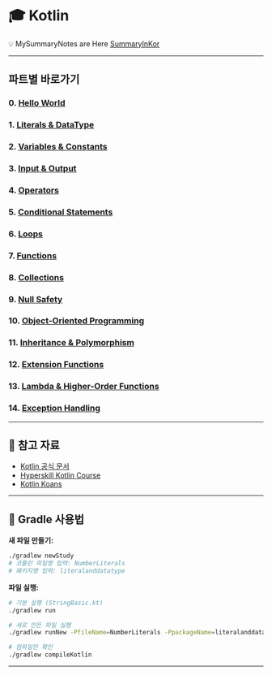 # 🎓 Kotlin
💡 MySummaryNotes are Here [SummaryInKor](SummaryInKor.md)

---
##  파트별 바로가기



### 0. [Hello World](https://github.com/dmp100/KotlinStudy/blob/44e3f1e468feb50a7e842cb9ec8e2bc9d53f7e1d/src/main/kotlin/Main.kt) 


### 1. [Literals & DataType](./src/main/kotlin/literalanddatatype/README.md) 


### 2. [Variables & Constants](./src/main/kotlin/variables/README.md) 


### 3. [Input & Output](./src/main/kotlin/io/README.md) 



### 4. [Operators](./src/main/kotlin/operators/README.md) 

### 5. [Conditional Statements](./src/main/kotlin/conditionals/README.md) 


### 6. [Loops](./src/main/kotlin/loops/README.md) 



### 7. [Functions](./src/main/kotlin/functions/README.md) 


### 8. [Collections](./src/main/kotlin/collections/README.md) 



### 9. [Null Safety](./src/main/kotlin/nullsafety/README.md) 


### 10. [Object-Oriented Programming](./src/main/kotlin/oop/README.md) 

### 11. [Inheritance & Polymorphism](./src/main/kotlin/inheritance/README.md) 



### 12. [Extension Functions](./src/main/kotlin/extensions/README.md) 


### 13. [Lambda & Higher-Order Functions](./src/main/kotlin/lambda/README.md) 


### 14. [Exception Handling](./src/main/kotlin/exceptions/README.md) 


---
## 🔗 참고 자료
- [Kotlin 공식 문서](https://kotlinlang.org/docs/)
- [Hyperskill Kotlin Course](https://hyperskill.org/courses/69)
- [Kotlin Koans](https://play.kotlinlang.org/koans/overview)

---

## 🔧 Gradle 사용법

**새 파일 만들기:**
```bash
./gradlew newStudy
# 코틀린 파일명 입력: NumberLiterals
# 패키지명 입력: literalanddatatype  
```

**파일 실행:**
```bash
# 기본 실행 (StringBasic.kt)
./gradlew run

# 새로 만든 파일 실행
./gradlew runNew -PfileName=NumberLiterals -PpackageName=literalanddatatype

# 컴파일만 확인
./gradlew compileKotlin
```

---
